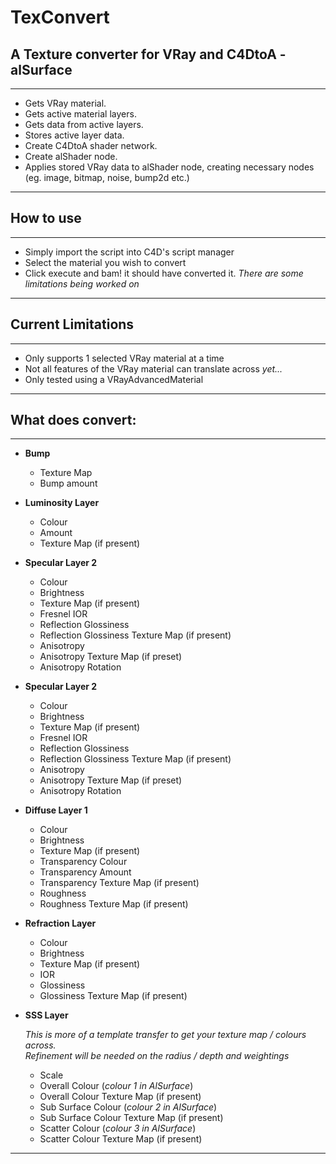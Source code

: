 # TexConvert
## A Texture converter for VRay and C4DtoA - alSurface
---
  - Gets VRay material.  
  - Gets active material layers.  
  - Gets data from active layers.  
  - Stores active layer data.  
  - Create C4DtoA shader network.  
  - Create alShader node.  
  - Applies stored VRay data to alShader node, creating
  necessary nodes (eg. image, bitmap, noise, bump2d etc.)

---

## How to use
---
- Simply import the script into C4D's script manager
- Select the material you wish to convert
- Click execute and bam! it should have converted it. *There are some limitations being worked on*

---

## Current Limitations
---
- Only supports 1 selected VRay material at a time
- Not all features of the VRay material can translate across *yet...*
- Only tested using a VRayAdvancedMaterial

---

## What does convert:
---
- **Bump**  
  - Texture Map  
  - Bump amount
- **Luminosity Layer**
  - Colour  
  - Amount  
  - Texture Map (if present)  
- **Specular Layer 2**  
  - Colour  
  - Brightness  
  - Texture Map (if present)  
  - Fresnel IOR  
  - Reflection Glossiness  
  - Reflection Glossiness Texture Map (if present)  
  - Anisotropy  
  - Anisotropy Texture Map (if preset)  
  - Anisotropy Rotation  
- **Specular Layer 2**  
  - Colour  
  - Brightness  
  - Texture Map (if present)  
  - Fresnel IOR  
  - Reflection Glossiness  
  - Reflection Glossiness Texture Map (if present)  
  - Anisotropy  
  - Anisotropy Texture Map (if preset)  
  - Anisotropy Rotation  
- **Diffuse Layer 1**  
  - Colour  
  - Brightness  
  - Texture Map (if present)
  - Transparency Colour  
  - Transparency Amount  
  - Transparency Texture Map (if present)  
  - Roughness  
  - Roughness Texture Map (if present)  
- **Refraction Layer**  
  - Colour  
  - Brightness  
  - Texture Map (if present)  
  - IOR
  - Glossiness  
  - Glossiness Texture Map (if present)  
- **SSS Layer**  

  *This is more of a template transfer to get your texture map / colours across.  
  Refinement will be needed on the radius / depth and weightings*
  - Scale  
  - Overall Colour (*colour 1 in AlSurface*)  
  - Overall Colour Texture Map (if present)  
  - Sub Surface Colour (*colour 2 in AlSurface*)  
  - Sub Surface Colour Texture Map (if present)  
  - Scatter Colour (*colour 3 in AlSurface*)  
  - Scatter Colour Texture Map (if present)  


---
